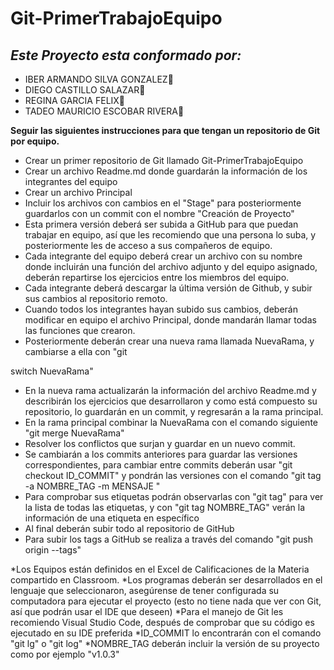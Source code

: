 # Git-PrimerTrabajoEquipo
## ***Este Proyecto esta conformado por:***
+ IBER ARMANDO SILVA GONZALEZ🦊
+ DIEGO CASTILLO SALAZAR👾
+ REGINA GARCIA FELIX🐯
+ TADEO MAURICIO ESCOBAR RIVERA🤠

	
 **Seguir las siguientes instrucciones para que tengan un repositorio de Git por equipo.**
- Crear un primer repositorio de Git llamado Git-PrimerTrabajoEquipo
- Crear un archivo Readme.md donde guardarán la información de los integrantes del equipo
- Crear un archivo Principal
- Incluir los archivos con cambios en el "Stage" para posteriormente guardarlos con un commit con el nombre "Creación de Proyecto"
- Esta primera versión deberá ser subida a GitHub para que puedan trabajar en equipo, así que les recomiendo que una persona lo suba, y posteriormente les de acceso a sus compañeros de equipo.
- Cada integrante del equipo deberá crear un archivo con su nombre donde incluirán una función del archivo adjunto y del equipo asignado, deberán repartirse los ejercicios entre los miembros del equipo.
- Cada integrante deberá descargar la última versión de Github, y subir sus cambios al repositorio remoto.
- Cuando todos los integrantes hayan subido sus cambios, deberán modificar en equipo el archivo Principal, donde mandarán llamar todas las funciones que crearon.
- Posteriormente deberán crear una nueva rama llamada NuevaRama, y cambiarse a ella con "git 

switch NuevaRama"
- En la nueva rama actualizarán la información del archivo Readme.md y describirán los ejercicios que desarrollaron y como está compuesto su repositorio, lo guardarán en un commit, y regresarán a la rama principal.
- En la rama principal combinar la NuevaRama con el comando siguiente "git merge NuevaRama"
- Resolver los conflictos que surjan y guardar en un nuevo commit.
- Se cambiarán a los commits anteriores para guardar las versiones correspondientes, para cambiar entre commits deberán usar "git checkout ID_COMMIT" y pondrán las versiones con el comando "git tag -a NOMBRE_TAG -m MENSAJE "
- Para comprobar sus etiquetas podrán observarlas con "git tag" para ver la lista de todas las etiquetas, y con "git tag NOMBRE_TAG" verán la información de una etiqueta en específico
- Al final deberán subir todo al repositorio de GitHub
- Para subir los tags a GitHub se realiza a través del comando "git push origin --tags"

*Los Equipos están definidos en el Excel de Calificaciones de la Materia compartido en Classroom.
*Los programas deberán ser desarrollados en el lenguaje que seleccionaron, asegúrense de tener configurada su computadora para ejecutar el proyecto (esto no tiene nada que ver con Git, así que podrán usar el IDE que deseen)
*Para el manejo de Git les recomiendo Visual Studio Code, después de comprobar que su código es ejecutado en su IDE preferida
*ID_COMMIT lo encontrarán con el comando "git lg" o "git log"
*NOMBRE_TAG deberán incluir la versión de su proyecto como por ejemplo "v1.0.3"

